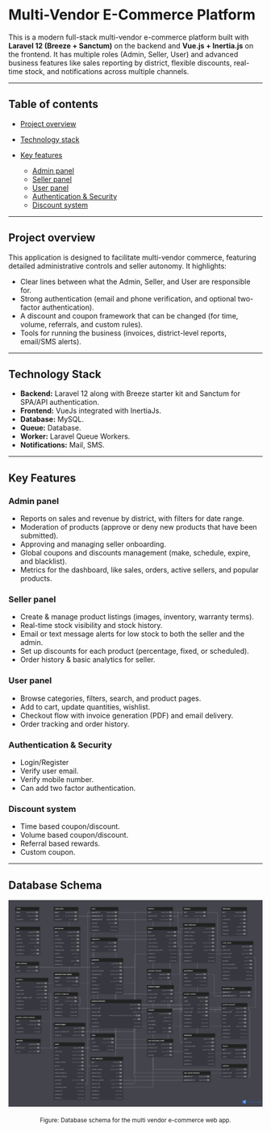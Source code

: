 # Multi-Vendor E-Commerce Platform

This is a modern full-stack multi-vendor e-commerce platform built with **Laravel 12 (Breeze + Sanctum)** on the backend and **Vue.js + Inertia.js** on the frontend. It has multiple roles (Admin, Seller, User) and advanced business features like sales reporting by district, flexible discounts, real-time stock, and notifications across multiple channels.

---

## Table of contents

* [Project overview](#project-overview)
* [Technology stack](#technology-stack)
* [Key features](#key-features)

  * [Admin panel](#admin-panel)
  * [Seller panel](#seller-panel)
  * [User panel](#user-panel)
  * [Authentication & Security](#authentication--security)
  * [Discount system](#discount-system)

--- 

## Project overview
This application is designed to facilitate multi-vendor commerce, featuring detailed administrative controls and seller autonomy. It highlights:

* Clear lines between what the Admin, Seller, and User are responsible for.
* Strong authentication (email and phone verification, and optional two-factor authentication).
* A discount and coupon framework that can be changed (for time, volume, referrals, and custom rules).
* Tools for running the business (invoices, district-level reports, email/SMS alerts).

---

## Technology Stack
* **Backend:** Laravel 12 along with Breeze starter kit and Sanctum for SPA/API authentication.
* **Frontend:** VueJs integrated with InertiaJs.
* **Database:** MySQL.
* **Queue:** Database.
* **Worker:** Laravel Queue Workers.
* **Notifications:** Mail, SMS.

---

## Key Features
### Admin panel
* Reports on sales and revenue by district, with filters for date range.
* Moderation of products (approve or deny new products that have been submitted).
* Approving and managing seller onboarding.
* Global coupons and discounts management (make, schedule, expire, and blacklist).
* Metrics for the dashboard, like sales, orders, active sellers, and popular products.

### Seller panel
* Create & manage product listings (images, inventory, warranty terms).
* Real-time stock visibility and stock history.
* Email or text message alerts for low stock to both the seller and the admin.
* Set up discounts for each product (percentage, fixed, or scheduled).
* Order history & basic analytics for seller.

### User panel 
* Browse categories, filters, search, and product pages.
* Add to cart, update quantities, wishlist.
* Checkout flow with invoice generation (PDF) and email delivery.
* Order tracking and order history.

### Authentication & Security
* Login/Register
* Verify user email.
* Verify mobile number.
* Can add two factor authentication.

### Discount system
* Time based coupon/discount.
* Volume based coupon/discount.
* Referral based rewards.
* Custom coupon.

---

## Database Schema
![Database Schema Image](README_Images/databaseSchema.png)  
<p align="center"><small>Figure: Database schema for the multi vendor e-commerce web app.</small></p>



